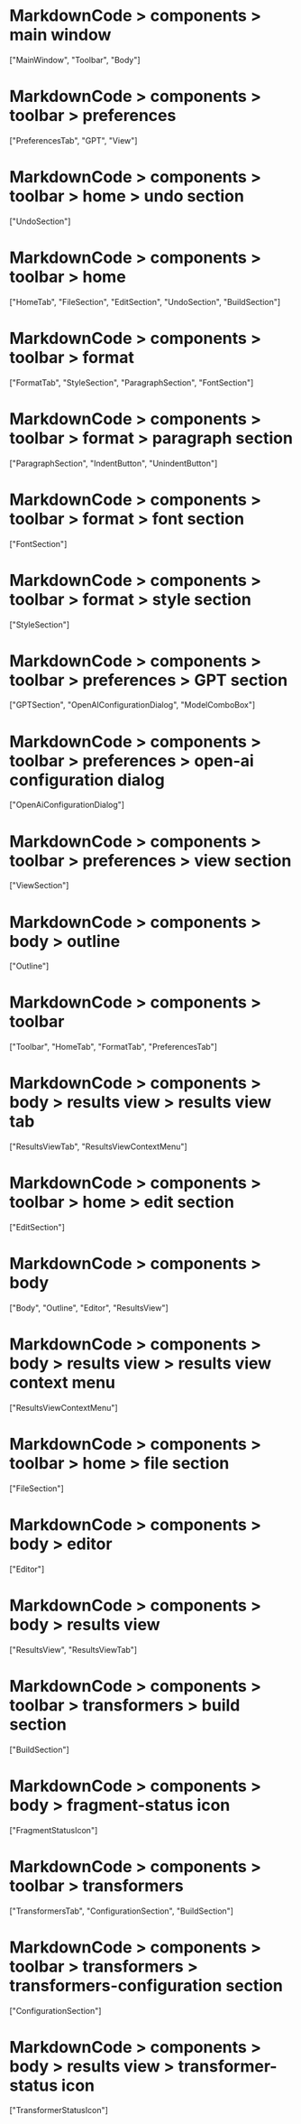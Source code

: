 # MarkdownCode > components > main window
["MainWindow", "Toolbar", "Body"]
# MarkdownCode > components > toolbar > preferences
["PreferencesTab", "GPT", "View"]
# MarkdownCode > components > toolbar > home > undo section
["UndoSection"]
# MarkdownCode > components > toolbar > home
["HomeTab", "FileSection", "EditSection", "UndoSection", "BuildSection"]
# MarkdownCode > components > toolbar > format
["FormatTab", "StyleSection", "ParagraphSection", "FontSection"]
# MarkdownCode > components > toolbar > format > paragraph section
["ParagraphSection", "IndentButton", "UnindentButton"]
# MarkdownCode > components > toolbar > format > font section
["FontSection"]
# MarkdownCode > components > toolbar > format > style section
["StyleSection"]
# MarkdownCode > components > toolbar > preferences > GPT section
["GPTSection", "OpenAIConfigurationDialog", "ModelComboBox"]
# MarkdownCode > components > toolbar > preferences > open-ai configuration dialog
["OpenAiConfigurationDialog"]
# MarkdownCode > components > toolbar > preferences > view section
["ViewSection"]
# MarkdownCode > components > body > outline
["Outline"]
# MarkdownCode > components > toolbar
["Toolbar", "HomeTab", "FormatTab", "PreferencesTab"]
# MarkdownCode > components > body > results view > results view tab
["ResultsViewTab", "ResultsViewContextMenu"]
# MarkdownCode > components > toolbar > home > edit section
["EditSection"]
# MarkdownCode > components > body
["Body", "Outline", "Editor", "ResultsView"]
# MarkdownCode > components > body > results view > results view context menu
["ResultsViewContextMenu"]
# MarkdownCode > components > toolbar > home > file section
["FileSection"]
# MarkdownCode > components > body > editor
["Editor"]
# MarkdownCode > components > body > results view
["ResultsView", "ResultsViewTab"]
# MarkdownCode > components > toolbar > transformers > build section
["BuildSection"]
# MarkdownCode > components > body > fragment-status icon
["FragmentStatusIcon"]
# MarkdownCode > components > toolbar > transformers
["TransformersTab", "ConfigurationSection", "BuildSection"]
# MarkdownCode > components > toolbar > transformers > transformers-configuration section
["ConfigurationSection"]
# MarkdownCode > components > body > results view > transformer-status icon
["TransformerStatusIcon"]
